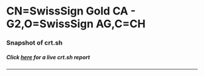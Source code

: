 # CN=SwissSign Gold CA - G2,O=SwissSign AG,C=CH
### Snapshot of crt.sh
##### Click [here](https://crt.sh/?serial=9584E2414091440359AFE94E01EADB) for a live crt.sh report

---
